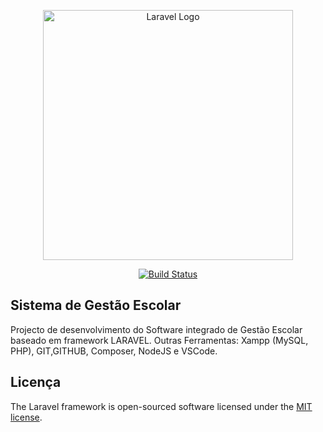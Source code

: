 <p align="center"><a href="https://laravel.com" target="_blank"><img src="https://raw.githubusercontent.com/laravel/art/master/logo-lockup/5%20SVG/2%20CMYK/1%20Full%20Color/laravel-logolockup-cmyk-red.svg" width="400" alt="Laravel Logo"></a></p>

<p align="center">
<a href="https://github.com/laravel/framework/actions"><img src="https://github.com/laravel/framework/workflows/tests/badge.svg" alt="Build Status"></a>

</p>

## Sistema de Gestão Escolar

Projecto de desenvolvimento do Software integrado de Gestão Escolar baseado em framework LARAVEL. 
Outras Ferramentas: Xampp (MySQL, PHP), GIT,GITHUB, Composer, NodeJS e VSCode.

## Licença

The Laravel framework is open-sourced software licensed under the [MIT license](https://opensource.org/licenses/MIT).
